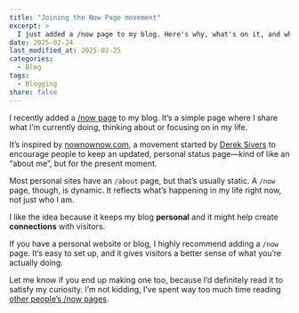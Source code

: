 ```yaml
---
title: "Joining the Now Page movement"
excerpt: >
  I just added a /now page to my blog. Here's why, what's on it, and why you might want one too.
date: 2025-02-24
last_modified_at: 2025-02-25
categories:
  - Blog
tags:
  - Blogging
share: false
---
```


I recently added a [/now page](/now) to my blog.
It’s a simple page where I share what I’m currently doing, thinking about or focusing on in my life.

It’s inspired by [nownownow.com](https://nownownow.com/about), a movement started by [Derek Sivers](https://sive.rs/) to encourage people to keep an updated, personal status page—kind of like an “about me”, but for the present moment.

Most personal sites have an `/about` page, but that’s usually static. A `/now` page, though, is dynamic.
It reflects what’s happening in my life right now, not just who I am.

I like the idea because it keeps my blog **personal** and it might help create **connections** with visitors.

If you have a personal website or blog, I highly recommend adding a `/now` page.
It’s easy to set up, and it gives visitors a better sense of what you’re actually doing.

Let me know if you end up making one too, because I’d definitely read it to satisfy my curiosity.
I’m not kidding, I’ve spent way too much time reading [other people’s /now pages](https://nownownow.com/).